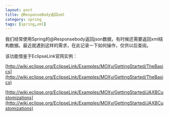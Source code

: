 ```yaml
---
layout: post
title: @ResponseBody返回xml
category: spring
tags: [spring,xml]
---
```


我们经常使用Spring的@Responsebody返回json数据，有时候还需要返回xml结构数据。最近就遇到这样的需求，在此记录一下如何操作，仅供以后查阅。

该功能借鉴于EclipseLink官网实例：

[http://wiki.eclipse.org/EclipseLink/Examples/MOXy/GettingStarted/TheBasics](http://wiki.eclipse.org/EclipseLink/Examples/MOXy/GettingStarted/TheBasics)

[http://wiki.eclipse.org/EclipseLink/Examples/MOXy/GettingStarted/JAXBCustomizations](http://wiki.eclipse.org/EclipseLink/Examples/MOXy/GettingStarted/JAXBCustomizations)

